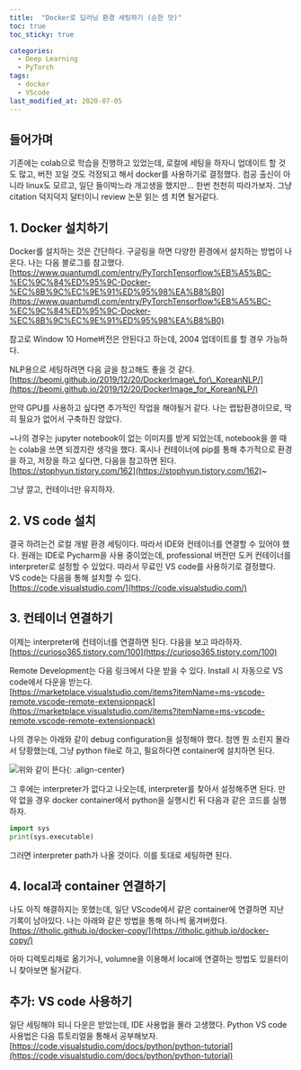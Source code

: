 ```yaml
---
title:  "Docker로 딥러닝 환경 세팅하기 (순한 맛)"
toc: true
toc_sticky: true

categories:
  - Deep Learning
  - PyTorch
tags:
  - docker
  - VScode
last_modified_at: 2020-07-05
---
```


## 들어가며


기존에는 colab으로 학습을 진행하고 있었는데, 로컬에 세팅을 하자니 업데이트 할 것도 많고, 버전 꼬일 것도 걱정되고 해서 docker를 사용하기로 결정했다. 컴공 출신이 아니라 linux도 모르고, 일단 들이박느라 개고생을 했지만... 한번 천천히 따라가보자. 그냥 citation 덕지덕지 달터이니 review 논문 읽는 셈 치면 될거같다.

## 1. Docker 설치하기

Docker를 설치하는 것은 간단하다. 구글링을 하면 다양한 환경에서 설치하는 방법이 나온다. 나는 다음 블로그를 참고했다.  
[https://www.quantumdl.com/entry/PyTorchTensorflow%EB%A5%BC-%EC%9C%84%ED%95%9C-Docker-%EC%8B%9C%EC%9E%91%ED%95%98%EA%B8%B0](https://www.quantumdl.com/entry/PyTorchTensorflow%EB%A5%BC-%EC%9C%84%ED%95%9C-Docker-%EC%8B%9C%EC%9E%91%ED%95%98%EA%B8%B0)

참고로 Window 10 Home버전은 안된다고 하는데, 2004 업데이트를 할 경우 가능하다.

NLP용으로 세팅하려면 다음 글을 참고해도 좋을 것 같다.  
[https://beomi.github.io/2019/12/20/DockerImage\_for\_KoreanNLP/](https://beomi.github.io/2019/12/20/DockerImage_for_KoreanNLP/)

만약 GPU를 사용하고 싶다면 추가적인 작업을 해야될거 같다. 나는 랩탑환경이므로, 딱히 필요가 없어서 구축하진 않았다.

~나의 경우는 jupyter notebook이 없는 이미지를 받게 되었는데, notebook을 쓸 때는 colab을 쓰면 되겠지란 생각을 했다. 혹시나 컨테이너에 pip를 통해 추가적으로 환경을 하고, 저장을 하고 싶다면, 다음을 참고하면 된다.  
[https://stophyun.tistory.com/162](https://stophyun.tistory.com/162)~

그냥 깔고, 컨테이너만 유지하자.

## 2. VS code 설치

결국 하려는건 로컬 개발 환경 세팅이다. 따라서 IDE와 컨테이너를 연결할 수 있어야 했다. 원래는 IDE로 Pycharm을 사용 중이었는데, professional 버전만 도커 컨테이너를 interpreter로 설정할 수 있었다. 따라서 무료인 VS code를 사용하기로 결정했다.  
VS code는 다음을 통해 설치할 수 있다.  
[https://code.visualstudio.com/](https://code.visualstudio.com/)

## 3. 컨테이너 연결하기

이제는 interpreter에 컨테이너를 연결하면 된다. 다음을 보고 따라하자.  
[https://curioso365.tistory.com/100](https://curioso365.tistory.com/100)

Remote Development는 다음 링크에서 다운 받을 수 있다. Install 시 자동으로 VS code에서 다운을 받는다.  
[https://marketplace.visualstudio.com/items?itemName=ms-vscode-remote.vscode-remote-extensionpack](https://marketplace.visualstudio.com/items?itemName=ms-vscode-remote.vscode-remote-extensionpack)

나의 경우는 아래와 같이 debug configuration을 설정해야 했다. 첨엔 뭔 소린지 몰라서 당황했는데, 그냥 python file로 하고, 필요하다면 container에 설치하면 된다.  


![위와 같이 뜬다](https://user-images.githubusercontent.com/47516855/86518789-056e8d80-be6f-11ea-9725-e044a93bbbbd.png){: .align-center}



그 후에는 interpreter가 없다고 나오는데, interpreter를 찾아서 설정해주면 된다. 만약 없을 경우 docker container에서 python을 실행시킨 뒤 다음과 같은 코드를 실행하자.

```python
import sys
print(sys.executable)
```

그러면 interpreter path가 나올 것이다. 이를 토대로 세팅하면 된다.

## 4. local과 container 연결하기

나도 아직 해결하지는 못했는데, 일단 VScode에서 같은 container에 연결하면 지난 기록이 남아있다. 나는 아래와 같은 방법을 통해 하나씩 옮겨버렸다.  
[https://itholic.github.io/docker-copy/](https://itholic.github.io/docker-copy/)

아마 디렉토리채로 옮기거나, volumne을 이용해서 local에 연결하는 방법도 있을터이니 찾아보면 될거같다.

## 추가: VS code 사용하기

일단 세팅해야 되니 다운은 받았는데, IDE 사용법을 몰라 고생했다. Python VS code 사용법은 다음 튜토리얼을 통해서 공부해보자.  
[https://code.visualstudio.com/docs/python/python-tutorial](https://code.visualstudio.com/docs/python/python-tutorial)